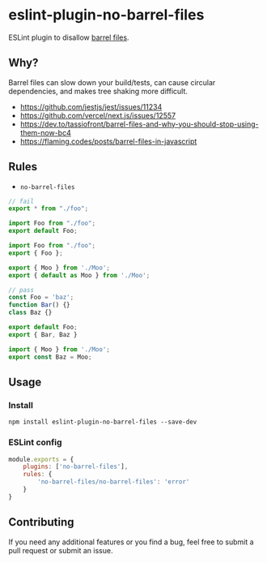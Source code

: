 # eslint-plugin-no-barrel-files
ESLint plugin to disallow [barrel files](https://github.com/basarat/typescript-book/blob/master/docs/tips/barrel.md).

## Why?
Barrel files can slow down your build/tests, can cause circular dependencies, and makes tree shaking more difficult.

- https://github.com/jestjs/jest/issues/11234
- https://github.com/vercel/next.js/issues/12557
- https://dev.to/tassiofront/barrel-files-and-why-you-should-stop-using-them-now-bc4
- https://flaming.codes/posts/barrel-files-in-javascript

## Rules
- `no-barrel-files`
```js
// fail
export * from "./foo";

import Foo from "./foo";
export default Foo;

import Foo from "./foo";
export { Foo };

export { Moo } from './Moo';
export { default as Moo } from './Moo';

// pass
const Foo = 'baz';
function Bar() {}
class Baz {}

export default Foo;
export { Bar, Baz }

import { Moo } from './Moo';
export const Baz = Moo;
```

## Usage

### Install
```shell
npm install eslint-plugin-no-barrel-files --save-dev
```

### ESLint config
```js
module.exports = {
    plugins: ['no-barrel-files'],
    rules: {
        'no-barrel-files/no-barrel-files': 'error'
    }
}
```

## Contributing
If you need any additional features or you find a bug, feel free to submit a pull request or submit an issue.


